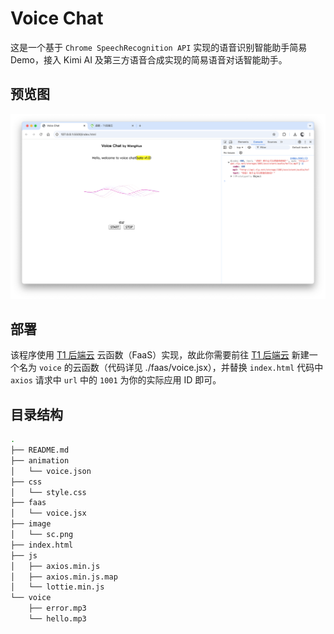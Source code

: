 # Voice Chat

这是一个基于 `Chrome SpeechRecognition API` 实现的语音识别智能助手简易 Demo，接入 Kimi AI 及第三方语音合成实现的简易语音对话智能助手。

## 预览图

![截屏](./image/sc.png)

## 部署

该程序使用 <a href="https://w.t1y.net/">T1 后端云</a> 云函数（FaaS）实现，故此你需要前往 <a href="https://w.t1y.net/">T1 后端云</a> 新建一个名为 `voice` 的云函数（代码详见 ./faas/voice.jsx），并替换 `index.html` 代码中 `axios` 请求中 `url` 中的 `1001` 为你的实际应用 ID 即可。

## 目录结构

```bash
.
├── README.md
├── animation
│   └── voice.json
├── css
│   └── style.css
├── faas
│   └── voice.jsx
├── image
│   └── sc.png
├── index.html
├── js
│   ├── axios.min.js
│   ├── axios.min.js.map
│   └── lottie.min.js
└── voice
    ├── error.mp3
    └── hello.mp3
```
